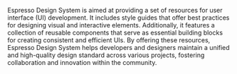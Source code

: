 Espresso Design System is aimed at providing a set of resources for user interface (UI) development. It includes style guides that offer best practices for designing visual and interactive elements. Additionally, it features a collection of reusable components that serve as essential building blocks for creating consistent and efficient UIs. By offering these resources, Espresso Design System helps developers and designers maintain a unified and high-quality design standard across various projects, fostering collaboration and innovation within the community.
